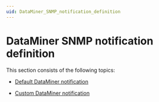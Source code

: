 ```yaml
---
uid: DataMiner_SNMP_notification_definition
---
```


# DataMiner SNMP notification definition

This section consists of the following topics:

- [Default DataMiner notification](xref:Default_DataMiner_notification)

- [Custom DataMiner notification](xref:Custom_DataMiner_notification)
